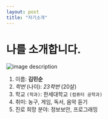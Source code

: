 ```yaml
---
layout: post
title: "자기소개"
---
```


# 나를 소개합니다.

![image description](![KakaoTalk_20230307_203517741](https://user-images.githubusercontent.com/127207350/226100618-1f5a6390-3e97-417e-8abe-ef6160046bd1.jpg)
)

1. 이름: **김민순**
2. _학번_ (나이): _23학번_ (20살)
3. 학교 `(학과)`: 한세대학교 `(컴퓨터 공학과)`
4. 취미: 농구, 게임, 독서, 음악 듣기
5. 진로 희망 분야: 정보보안, 프로그래밍
